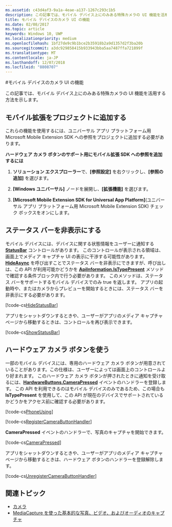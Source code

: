 ```yaml
---
ms.assetid: c43d4af3-9a1a-4eae-a137-1267c293c1b5
description: この記事では、モバイル デバイス上にのみある特殊カメラの UI 機能を活用する方法を示します。
title: モバイル デバイスのカメラ UI の機能
ms.date: 02/08/2017
ms.topic: article
keywords: Windows 10, UWP
ms.localizationpriority: medium
ms.openlocfilehash: 1bf27de9c9b1bce2b35918b2a9d1357d2f3ba20b
ms.sourcegitcommit: a3dc929858415b933943bba5aa7487ffa721899f
ms.translationtype: MT
ms.contentlocale: ja-JP
ms.lasthandoff: 12/07/2018
ms.locfileid: "8808707"
---
```

#<a name="camera-ui-features-for-mobile-devices"></a>モバイル デバイスのカメラ UI の機能

この記事では、モバイル デバイス上にのみある特殊カメラの UI 機能を活用する方法を示します。 

## <a name="add-the-mobile-extension-to-your-project"></a>モバイル拡張をプロジェクトに追加する 

これらの機能を使用するには、ユニバーサル アプリ プラットフォーム用 Microsoft Mobile Extension SDK への参照をプロジェクトに追加する必要があります。

**ハードウェア カメラ ボタンのサポート用にモバイル拡張 SDK への参照を追加するには**

1.  **ソリューション エクスプローラー**で、**[参照設定]** を右クリックし、**[参照の追加]** を選びます。

2.  **[Windows ユニバーサル]** ノードを展開し、**[拡張機能]** を選びます。

3.  **[Microsoft Mobile Extension SDK for Universal App Platform]**(ユニバーサル アプリ プラットフォーム用 Microsoft Mobile Extension SDK) チェック ボックスをオンにします。

## <a name="hide-the-status-bar"></a>ステータス バーを非表示にする

モバイル デバイスには、デバイスに関する状態情報をユーザーに通知する [**StatusBar**](https://msdn.microsoft.com/library/windows/apps/dn633864) コントロールがあります。 このコントロールが表示される領域は、画面上でメディア キャプチャ UI の表示に干渉する可能性があります。 [**HideAsync**](https://msdn.microsoft.com/library/windows/apps/dn610339) を呼び出すことでステータス バーを非表示にできますが、呼び出しは、この API が利用可能かどうかを [**ApiInformation.IsTypePresent**](https://msdn.microsoft.com/library/windows/apps/dn949016) メソッドで確認する条件ブロック内で行う必要があります。 このメソッドは、ステータス バーをサポートするモバイル デバイスでのみ true を返します。 アプリの起動時や、またはカメラからプレビューを開始するときには、ステータス バーを非表示にする必要があります。

[!code-cs[HideStatusBar](./code/BasicMediaCaptureWin10/cs/MainPage.xaml.cs#SnippetHideStatusBar)]

アプリをシャットダウンするときや、ユーザーがアプリのメディア キャプチャ ページから移動するときは、コントロールを再び表示できます。

[!code-cs[ShowStatusBar](./code/BasicMediaCaptureWin10/cs/MainPage.xaml.cs#SnippetShowStatusBar)]

## <a name="use-the-hardware-camera-button"></a>ハードウェア カメラ ボタンを使う

一部のモバイル デバイスには、専用のハードウェア カメラ ボタンが用意されていることがあります。この仕様は、ユーザーによっては画面上のコントロールより好まれます。 このハードウェア カメラ ボタンが押されたときに通知を受け取るには、[**HardwareButtons.CameraPressed**](https://msdn.microsoft.com/library/windows/apps/dn653805) イベントのハンドラーを登録します。 この API を利用できるのはモバイル デバイスのみであるため、この場合も **IsTypePresent** を使用して、この API が現在のデバイスでサポートされているかどうかをアクセス前に確認する必要があります。

[!code-cs[PhoneUsing](./code/BasicMediaCaptureWin10/cs/MainPage.xaml.cs#SnippetPhoneUsing)]

[!code-cs[RegisterCameraButtonHandler](./code/BasicMediaCaptureWin10/cs/MainPage.xaml.cs#SnippetRegisterCameraButtonHandler)]

**CameraPressed** イベントのハンドラーで、写真のキャプチャを開始できます。

[!code-cs[CameraPressed](./code/BasicMediaCaptureWin10/cs/MainPage.xaml.cs#SnippetCameraPressed)]

アプリをシャットダウンするときや、ユーザーがアプリのメディア キャプチャ ページから移動するときは、ハードウェア ボタンのハンドラーを登録解除します。

[!code-cs[UnregisterCameraButtonHandler](./code/BasicMediaCaptureWin10/cs/MainPage.xaml.cs#SnippetUnregisterCameraButtonHandler)]

## <a name="related-topics"></a>関連トピック

* [カメラ](camera.md)
* [MediaCapture を使った基本的な写真、ビデオ、およびオーディオのキャプチャ](basic-photo-video-and-audio-capture-with-MediaCapture.md)





